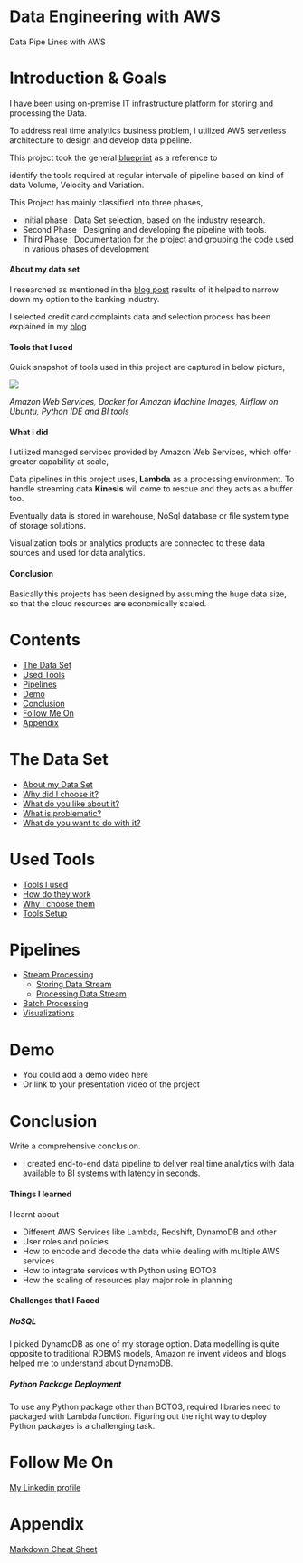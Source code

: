 # Data Engineering with AWS
Data Pipe Lines with AWS

# Introduction & Goals

I have been using on-premise IT infrastructure platform for storing and processing the Data.

To address real time analytics business problem,  I utilized AWS serverless architecture to design and develop data pipeline.


This project took the general [blueprint](https://github.com/andkret/Cookbook/blob/master/sections/01-Introduction.md#my-data-science-platform-blueprint) as a reference to

identify the tools required at regular intervale of pipeline based on kind of data Volume, Velocity and Variation.

This Project has mainly classified into three phases,

  - Initial phase : Data Set selection, based on the industry research.
  - Second Phase : Designing and developing the pipeline with tools.
  - Third Phase : Documentation for the project and grouping the code used in various phases of development

  #### About my data set

  I researched as mentioned in the [blog post](https://www.teamdatascience.com/post/dba-focus-to-work-as-data-engineer) results of it helped to narrow down my option to the banking industry.


  I selected credit card complaints data and selection process has been explained in my [blog](https://www.teamdatascience.com/post/data-sets)
  
  #### Tools that I used 

  Quick snapshot of tools used in this project are captured in below picture,


  ![](https://github.com/vijaykothareddy/Data-Engineering/blob/master/Images/tools_used.jpg)

*Amazon Web Services, Docker for Amazon Machine Images, Airflow on Ubuntu, Python IDE and BI tools*
  #### What i did

  I utilized managed services provided by Amazon Web Services, which offer greater capability at scale,

  Data pipelines in this project uses, **Lambda** as a processing environment.  To handle streaming data **Kinesis** will come to rescue and they acts as a buffer too.  
  
  Eventually data is stored in warehouse, NoSql database or file system type of storage solutions.

  Visualization tools or analytics products are connected to these data sources and used for data analytics.

  #### Conclusion

  Basically this projects has been designed by assuming the huge data size, so that the cloud resources are economically scaled.


# Contents

- [The Data Set](#the-data-set)
- [Used Tools](#used-tools)
- [Pipelines](#pipelines)
- [Demo](#demo)
- [Conclusion](#conclusion)
- [Follow Me On](#follow-me-on)
- [Appendix](#appendix)


# The Data Set
- [About my Data Set](Contents/Dataset.MD)
- [Why did I choose it?](Contents/Dataset.MD)
- [What do you like about it?](Contents/Dataset.MD)
- [What is problematic?](Contents/Dataset.MD)
- [What do you want to do with it?](Contents/Dataset.MD)

# Used Tools
- [Tools I used](Contents/Tools.MD)
- [How do they work]((Contents/Tools.MD))
- [Why I choose them](Contents/Tools.MD)
- [Tools Setup](Contents/Tools.MD)

# Pipelines
- [Stream Processing](Contents/Pipelines.MD)
  - [Storing Data Stream](Contents/Pipelines.MD)
  - [Processing Data Stream](Contents/Pipelines.MD)
- [Batch Processing](Contents/Pipelines.MD)
- [Visualizations](Contents/Pipelines.MD)

# Demo
- You could add a demo video here
- Or link to your presentation video of the project

# Conclusion
Write a comprehensive conclusion.
- I created end-to-end data pipeline to deliver real time analytics with data available to BI systems with latency in seconds.


#### Things I learned 
I learnt about 
  - Different AWS Services like Lambda, Redshift, DynamoDB and other
  - User roles and policies
  - How to encode and decode the data while dealing with multiple AWS services
  - How to integrate services with Python using BOTO3
  - How the scaling of resources play major role in planning
#### Challenges that I Faced

  ##### NoSQL
  I picked DynamoDB as one of my storage option. Data modelling is quite opposite to traditional RDBMS models, Amazon re invent videos and blogs helped me to understand about DynamoDB.
  ##### Python Package Deployment
  To use any Python package other than BOTO3, required libraries need to packaged with Lambda function.  Figuring out the right way to deploy Python packages is a challenging task.

# Follow Me On


[My Linkedin profile](https://www.linkedin.com/in/kvbr/)

# Appendix

[Markdown Cheat Sheet](https://github.com/adam-p/markdown-here/wiki/Markdown-Cheatsheet)
